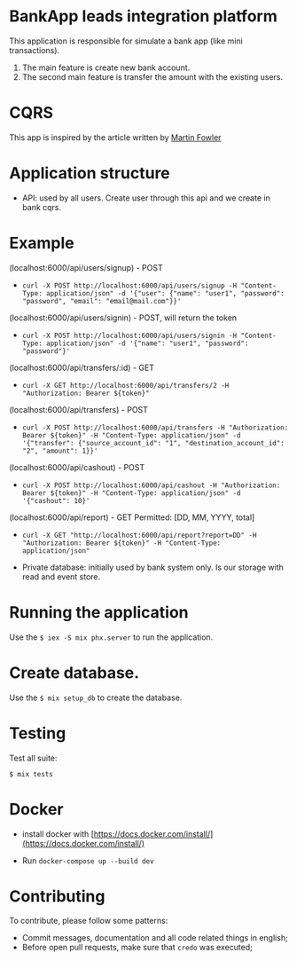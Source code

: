 
# BankApp leads integration platform

This application is responsible for simulate a bank app (like mini transactions).

1. The main feature is create new bank account.
2. The second main feature is transfer the amount with the existing users.

# CQRS

This app is inspired by the article written by [Martin Fowler](https://martinfowler.com/bliki/CQRS.html)

# Application structure

  - API: used by all users. Create user through this api and we create in bank cqrs.

 # Example

 (localhost:6000/api/users/signup) - POST
  - `curl -X POST http://localhost:6000/api/users/signup -H "Content-Type: application/json" -d '{"user": {"name": "user1", "password": "password", "email": "email@mail.com"}}'`

 (localhost:6000/api/users/signin) - POST, will return the token
 - `curl -X POST http://localhost:6000/api/users/signin -H "Content-Type: application/json" -d '{"name": "user1", "password": "password"}'`

 (localhost:6000/api/transfers/:id) - GET
  - `curl -X GET http://localhost:6000/api/transfers/2 -H "Authorization: Bearer ${token}"`

 (localhost:6000/api/transfers) - POST
  - `curl -X POST http://localhost:6000/api/transfers -H "Authorization: Bearer ${token}" -H "Content-Type: application/json" -d '{"transfer": {"source_account_id": "1", "destination_account_id": "2", "amount": 1}}'`

 (localhost:6000/api/cashout) - POST
  - `curl -X POST http://localhost:6000/api/cashout -H "Authorization: Bearer ${token}" -H "Content-Type: application/json" -d '{"cashout": 10}'`

 (localhost:6000/api/report) - GET Permitted: [DD, MM, YYYY, total]
  - `curl -X GET "http://localhost:6000/api/report?report=DD" -H "Authorization: Bearer ${token}" -H "Content-Type: application/json"`


 - Private database: initially used by bank system only. Is our storage with read and event store.

 # Running the application

 Use the `$ iex -S mix phx.server` to run the application.

 # Create database.

 Use the `$ mix setup_db` to create the database.

 # Testing

 Test all suite:

 `$ mix tests`

# Docker

- install docker with [https://docs.docker.com/install/](https://docs.docker.com/install/)

- Run
`docker-compose up --build dev`

 # Contributing

 To contribute, please follow some patterns:
  - Commit messages, documentation and all code related things in english;
  - Before open pull requests, make sure that `credo` was executed;
